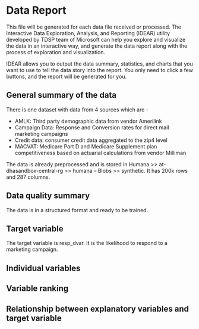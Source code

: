 # Data Report
This file will be generated for each data file received or processed. The Interactive Data Exploration, Analysis, and Reporting (IDEAR) utility developed by TDSP team of Microsoft can help you explore and visualize the data in an interactive way, and generate the data report along with the process of exploration and visualization. 

IDEAR allows you to output the data summary, statistics, and charts that you want to use to tell the data story into the report. You only need to click a few buttons, and the report will be generated for you. 

## General summary of the data
There is one dataset with data from 4 sources which are - 
* AMLK: Third party demographic data from vendor Amerilink
* Campaign Data: Response and Conversion rates for direct mail marketing campaigns
* Credit data: consumer credit data aggregated to the zip4 level
* MACVAT: Medicare Part D and Medicare Supplement plan competitiveness based on actuarial calculations from vendor Milliman
  
 The data is already preprocessed and is stored in Humana >> at-dhasandbox-central-rg >> humana – Blobs >> synthetic. It has 200k rows and 287 columns.

## Data quality summary

The data is in a structured format and ready to be trained.

## Target variable

The target variable is resp_dvar. It is the likelihood to respond to a marketing campaign.

## Individual variables


## Variable ranking

## Relationship between explanatory variables and target variable


